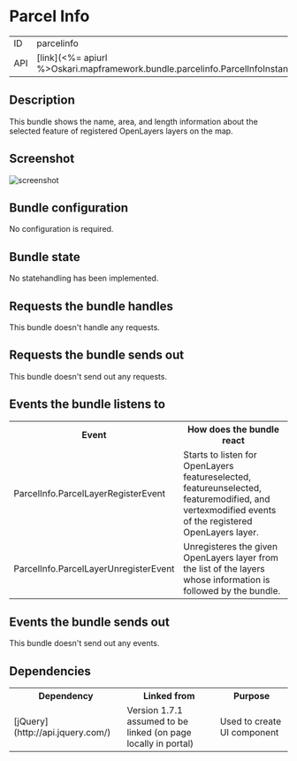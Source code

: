 # Parcel Info

<table class="table">
  <tr>
    <td>ID</td><td>parcelinfo</td>
  </tr>
  <tr>
    <td>API</td><td>[link](<%= apiurl %>Oskari.mapframework.bundle.parcelinfo.ParcelInfoInstance.html)</td>
  </tr>
</table>

## Description

This bundle shows the name, area, and length information about the selected feature of registered OpenLayers layers on the map.

## Screenshot

![screenshot](/images/bundles/parcelinfo.png)

## Bundle configuration

No configuration is required.

## Bundle state

No statehandling has been implemented.

## Requests the bundle handles

This bundle doesn't handle any requests.

## Requests the bundle sends out

This bundle doesn't send out any requests.

## Events the bundle listens to

<table class="table">
  <tr>
    <th>Event</th><th>How does the bundle react</th>
  </tr>
  <tr>
    <td>ParcelInfo.ParcelLayerRegisterEvent</td><td>Starts to listen for OpenLayers featureselected, featureunselected, featuremodified, and vertexmodified events of the registered OpenLayers layer.</td>
  </tr>
  <tr>
    <td>ParcelInfo.ParcelLayerUnregisterEvent</td><td>Unregisteres the given OpenLayers layer from the list of the layers whose information is followed by the bundle.</td>
  </tr>
</table>

## Events the bundle sends out

This bundle doesn't send out any events.

## Dependencies

<table class="table">
  <tr>
    <th>Dependency</th><th>Linked from</th><th>Purpose</th>
  </tr>
  <tr>
    <td> [jQuery](http://api.jquery.com/) </td>
    <td> Version 1.7.1 assumed to be linked (on page locally in portal) </td>
    <td> Used to create UI component</td>
  </tr>
</table>
